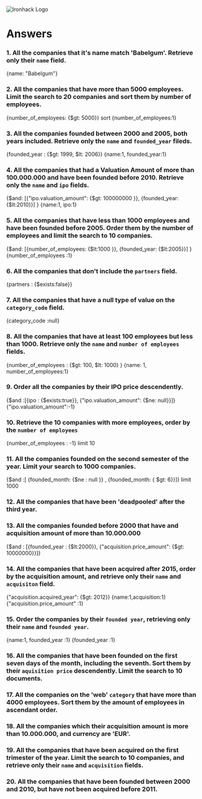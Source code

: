 ![Ironhack Logo](https://i.imgur.com/1QgrNNw.png)

# Answers

### 1. All the companies that it's name match 'Babelgum'. Retrieve only their `name` field.

<!-- Your Code Goes Here -->
{name: "Babelgum"}

### 2. All the companies that have more than 5000 employees. Limit the search to 20 companies and sort them by **number of employees**.

<!-- Your Code Goes Here -->
{number_of_employees: {$gt: 5000}}
sort {number_of_employees:1}

### 3. All the companies founded between 2000 and 2005, both years included. Retrieve only the `name` and `founded_year` fileds.

<!-- Your Code Goes Here -->
{founded_year : {$gt: 1999, $lt: 2006}}
{name:1, founded_year:1}

### 4. All the companies that had a Valuation Amount of more than 100.000.000 and have been founded before 2010. Retrieve only the `name` and `ipo` fields.

<!-- Your Code Goes Here -->
{$and: [{"ipo.valuation_amount": {$gt: 100000000 }}, {founded_year: {$lt:2010}}] }
{name:1, ipo:1}

### 5. All the companies that have less than 1000 employees and have been founded before 2005. Order them by the number of employees and limit the search to 10 companies.

<!-- Your Code Goes Here -->
{$and: [{number_of_employees: {$lt:1000  }}, {founded_year: {$lt:2005}}] }
{number_of_employees :1}

### 6. All the companies that don't include the `partners` field.

<!-- Your Code Goes Here -->
{partners : {$exists:false}}

### 7. All the companies that have a null type of value on the `category_code` field.

<!-- Your Code Goes Here -->
{category_code :null}

### 8. All the companies that have at least 100 employees but less than 1000. Retrieve only the `name` and `number of employees` fields.

<!-- Your Code Goes Here -->
{number_of_employees : {$gt: 100, $lt: 1000} }
{name: 1, number_of_employees:1}

### 9. Order all the companies by their IPO price descendently.

<!-- Your Code Goes Here -->
{$and :[{ipo : {$exists:true}}, {"ipo.valuation_amount": {$ne: null}}]}
{"ipo.valuation_amount":-1}

### 10. Retrieve the 10 companies with more employees, order by the `number of employees`

<!-- Your Code Goes Here -->
{number_of_employees : -1} limit 10

### 11. All the companies founded on the second semester of the year. Limit your search to 1000 companies.

<!-- Your Code Goes Here -->
{$and :[ {founded_month: {$ne : null }} , {founded_month: { $gt: 6}}]} limit 1000

### 12. All the companies that have been 'deadpooled' after the third year.

<!-- Your Code Goes Here -->

### 13. All the companies founded before 2000 that have and acquisition amount of more than 10.000.000

<!-- Your Code Goes Here -->
{$and : [{founded_year : {$lt:2000}}, {"acquisition.price_amount": {$gt: 10000000}}]}

### 14. All the companies that have been acquired after 2015, order by the acquisition amount, and retrieve only their `name` and `acquisiton` field.

<!-- Your Code Goes Here -->
 {"acquisition.acquired_year": {$gt: 2012}}
{name:1,acquisition:1}
{"acquisition.price_amount" :1}

### 15. Order the companies by their `founded year`, retrieving only their `name` and `founded year`.

<!-- Your Code Goes Here -->
{name:1, founded_year :1}
{founded_year :1}

### 16. All the companies that have been founded on the first seven days of the month, including the seventh. Sort them by their `aquisition price` descendently. Limit the search to 10 documents.

<!-- Your Code Goes Here -->

### 17. All the companies on the 'web' `category` that have more than 4000 employees. Sort them by the amount of employees in ascendant order.

<!-- Your Code Goes Here -->

### 18. All the companies which their acquisition amount is more than 10.000.000, and currency are 'EUR'.

<!-- Your Code Goes Here -->

### 19. All the companies that have been acquired on the first trimester of the year. Limit the search to 10 companies, and retrieve only their `name` and `acquisition` fields.

<!-- Your Code Goes Here -->

### 20. All the companies that have been founded between 2000 and 2010, but have not been acquired before 2011.

<!-- Your Code Goes Here -->

